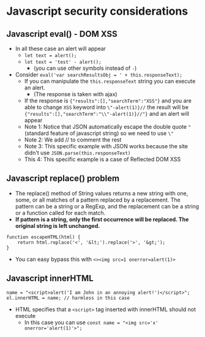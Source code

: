# Javascript security considerations
## Javascript eval() - DOM XSS 
- In all these case an alert will appear
    - `let text = alert();`
    - `let text = 'test' - alert();`
        - (you can use other symbols instead of `-`)
- Consider `eval('var searchResultsObj = ' + this.responseText);`
    - If you can manipulate the `this.responseText` string you can execute an alert.
        - (The response is taken with ajax)
    - If the response is `{"results":[],"searchTerm":"XSS"}` and you are able to change `XSS` keyword into `\"-alert(1)}//` the result will be `{"results":[],"searchTerm":"\\"-alert(1)}//"}` and an alert will appear
    - Note 1: Notice that JSON automatically escape the double quote `"` (standard feature of javascript string) so we need to use `\"`
    - Note 2: We add // to comment the rest
    - Note 3: This specific example with JSON works because the site didn't use `JSON.parse(this.responseText)`
    - This 4: This specific example is a case of Reflected DOM XSS

## Javascript replace() problem
- The replace() method of String values returns a new string with one, some, or all matches of a pattern replaced by a replacement. The pattern can be a string or a RegExp, and the replacement can be a string or a function called for each match. 
- <b>If pattern is a string, only the first occurrence will be replaced. The original string is left unchanged.</b>
```
function escapeHTML(html) {
    return html.replace('<', '&lt;').replace('>', '&gt;');
}
```
- You can easy bypass this with `<><img src=1 onerror=alert(1)>`

## Javascript innerHTML
```
name = "<script>alert('I am John in an annoying alert!')</script>";
el.innerHTML = name; // harmless in this case
```
- HTML specifies that a `<script>` tag inserted with innerHTML should not execute
    - In this case you can use `const name = "<img src='x' onerror='alert(1)'>";`




